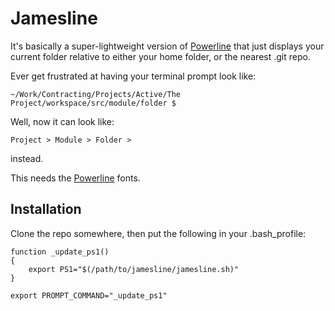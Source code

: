 Jamesline
=========

It's basically a super-lightweight version of [Powerline](http://github.com/lokaltog/powerline) that just displays your current folder relative to either your home folder, or the nearest .git repo.

Ever get frustrated at having your terminal prompt look like:

    ~/Work/Contracting/Projects/Active/The Project/workspace/src/module/folder $

Well, now it can look like:

    Project > Module > Folder >

instead.

This needs the [Powerline](http://github.com/lokaltog/powerline) fonts.

Installation
------------

Clone the repo somewhere, then put the following in your .bash_profile:

    function _update_ps1()
    {
        export PS1="$(/path/to/jamesline/jamesline.sh)"
    }

    export PROMPT_COMMAND="_update_ps1"
